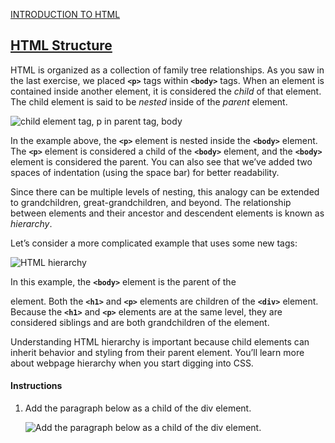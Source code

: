 <a href="http://ssqt.co/mQfpbL0"><span>INTRODUCTION TO HTML</span></a>
<h2><a href="https://www.codecademy.com/paths/web-development/tracks/learn-html-web-dev-path/modules/learn-html-elements/lessons/intro-to-html/exercises/structure-html">HTML Structure</a></h2>
<p>HTML is organized as a collection of family tree relationships. As you saw in the last exercise, we placed <code><b>&lt;p&gt;</b></code> tags within <code><b>&lt;body&gt;</b></code> tags. When an element is contained inside another element, it is considered the <em>child</em> of that element. The child element is said to be <em>nested</em> inside of the <em>parent</em> element.</p>

<img src="https://cdn-images-1.medium.com/max/800/1*Xlw1ULC03dj6pyJEV9HITg.png" alt="child element tag, p in parent tag, body">

<p>In the example above, the <code><b>&lt;p&gt;</b></code> element is nested inside the <code><b>&lt;body&gt;</b></code> element. The <code><b>&lt;p&gt;</b></code> element is considered a child of the <code><b>&lt;body&gt;</b></code> element, and the <code><b>&lt;body&gt;</b></code> element is considered the parent. You can also see that we’ve added two spaces of indentation (using the space bar) for better readability.</p>

<p>Since there can be multiple levels of nesting, this analogy can be extended to grandchildren, great-grandchildren, and beyond. The relationship between elements and their ancestor and descendent elements is known as <em>hierarchy</em>.</p>
<p>
Let’s consider a more complicated example that uses some new tags:
</p>

<img src="https://cdn-images-1.medium.com/max/800/1*wdN2Lh_ksBMUwQQxjyRBaw.png" alt="HTML hierarchy">

<p>In this example, the <code><b>&lt;body&gt;</b></code> element is the parent of the <div> element. Both the <code><b>&lt;h1&gt;</b></code> and <code><b>&lt;p&gt;</b></code> elements are children of the <code><b>&lt;div&gt;</b></code> element. Because the <code><b>&lt;h1&gt;</b></code> and <code><b>&lt;p&gt;</b></code> elements are at the same level, they are considered siblings and are both grandchildren of the <body> element.</p>

<p>
Understanding HTML hierarchy is important because child elements can inherit behavior and styling from their parent element. You’ll learn more about webpage hierarchy when you start digging into CSS.
</p>
<h4>Instructions</h4>
<ol>
<li><p>Add the paragraph below as a child of the div element.</p></li>
<img src="https://cdn-images-1.medium.com/max/800/1*PTbnB7zttjMogJVDs1y45A.png" alt="Add the paragraph below as a child of the div element.">
</ol>
